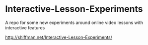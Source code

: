 # Interactive-Lesson-Experiments
A repo for some new experiments around online video lessons with interactive features

http://shiffman.net/Interactive-Lesson-Experiments/
